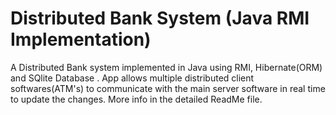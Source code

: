 # Distributed Bank System (Java RMI Implementation)
 A Distributed Bank system implemented in Java using RMI, Hibernate(ORM) and SQlite Database . App allows multiple distributed client softwares(ATM's) to communicate with the main server software in real time to update the changes. More info in the detailed ReadMe file.

